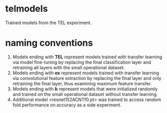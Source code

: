 # telmodels
Trained models from the TEL experiment.

# naming conventions
1. Models ending with <b>TEL</b> represent models trained with transfer learning via model fine-tuning by replacing the final
classification layer and retraining all layers with the small operational dataset.
2. Models ending with <b>ex</b> represent models trained with transfer learning via convolutional feature extraction by replacing the
final layer and only retraining the final layer, thus examining maximum feature transfer.
3. Models ending with <b>b</b> represent models that were initialized randomly and trained on the small operational dataset without
transfer learning.
4. Additional model <resnet152ACNTf0.pt> was trained to access random fold performance on accuracy as a side experiment.

